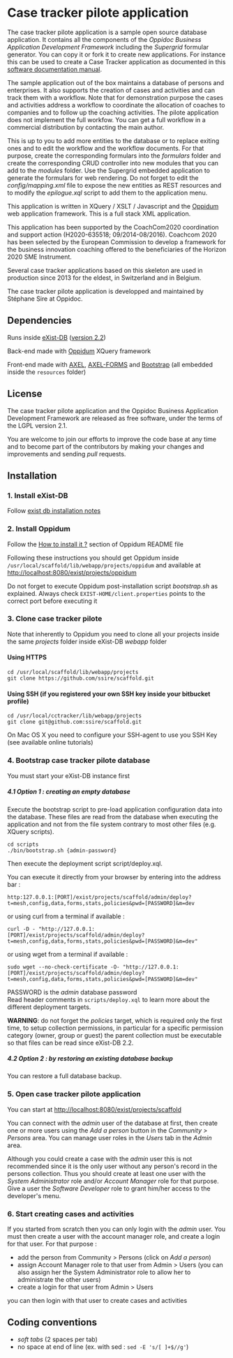 Case tracker pilote application
=======

The case tracker pilote application is a sample open source database application. It contains all the components of the *Oppidoc Business Application Development Framework* including the *Supergrid* formular generator. You can copy it or fork it to create new applications. For instance this can be used to create a Case Tracker application as documented in this [software documentation manual](https://github.com/ssire/case-tracker-manual).

The sample application out of the box maintains a database of persons and enterprises. It also supports the creation of cases and activities and can track them with a workflow. Note that for demonstration purpose the cases and activities address a workflow to coordinate the allocation of coaches to companies and to follow up the coaching activities. The pilote application does not implement the full workfow. You can get a full workflow in a commercial distribution by contacting the main author.

This is up to you to add more entities to the database or to replace exiting ones and to edit the workflow and the workflow documents. For that purpose, create the corresponding formulars into the *formulars* folder and create the corresponding CRUD controller into new modules that you can add to the *modules* folder. Use the Supergrid embedded application to generate the formulars for web rendering. Do not forget to edit the *config/mapping.xml* file to expose the new entities as REST resources and to modify the *epilogue.xql* script to add them to the application menu.

This application is written in XQuery / XSLT / Javascript and the [Oppidum](https://github.com/ssire/oppidum) web application framework. This is a full stack XML application.

This application has been supported by the CoachCom2020 coordination and support action (H2020-635518; 09/2014-08/2016). Coachcom 2020 has been selected by the European Commission to develop a framework for the business innovation coaching offered to the beneficiaries of the Horizon 2020 SME Instrument.

Several case tracker applications based on this skeleton are used in production since 2013 for the eldest, in Switzerland and in Belgium.

The case tracker pilote application is developped and maintained by Stéphane Sire at Oppidoc.

Dependencies
----------

Runs inside [eXist-DB](http://exist-db.org/) ([version 2.2](https://sourceforge.net/projects/exist/files/Stable/2.2/))

Back-end made with [Oppidum](https://www.github.com/ssire/oppidum/) XQuery framework

Front-end made with [AXEL](http://ssire.github.io/axel/), [AXEL-FORMS](http://ssire.github.io/axel/) and [Bootstrap](http://twitter.github.io/bootstrap/) (all embedded inside the `resources` folder)

License
-------

The case tracker pilote application and the Oppidoc Business Application Development Framework are released as free software, under the terms of the LGPL version 2.1. 

You are welcome to join our efforts to improve the code base at any time and to become part of the contributors by making your changes and improvements and sending *pull* requests.

Installation
------------

### 1. Install eXist-DB

Follow [exist db installation notes](https://github.com/ssire/oppidum/wiki/exist-db-installation-notes)

### 2. Install Oppidum

Follow the [How to install it ?](http://www.github.com/ssire/oppidum/) section of Oppidum README file

Following these instructions you should get Oppidum inside `/usr/local/scaffold/lib/webapp/projects/oppidum` and available at [http://localhost:8080/exist/projects/oppidum]()

Do not forget to execute Oppidum post-installation script _bootstrap.sh_ as explained. Always check `EXIST-HOME/client.properties` points to the correct port before executing it

### 3. Clone case tracker pilote

Note that inherently to Oppidum you need to clone all your projects inside the same _projects_ folder inside eXist-DB _webapp_ folder

#### Using HTTPS

    cd /usr/local/scaffold/lib/webapp/projects
    git clone https://github.com/ssire/scaffold.git

#### Using SSH (if you registered your own SSH key inside your bitbucket profile)

    cd /usr/local/cctracker/lib/webapp/projects
    git clone git@github.com:ssire/scaffold.git

On Mac OS X you need to configure your SSH-agent to use you SSH Key (see available online tutorials)

### 4. Bootstrap case tracker pilote database

You must start your eXist-DB instance first

##### 4.1 Option 1 : creating an empty database

Execute the bootstrap script to pre-load application configuration data into the database. These files are read from the database when executing the application and not from the file system contrary to most other files (e.g. XQuery scripts).

    cd scripts
    ./bin/bootstrap.sh {admin-password}
    
Then execute the deployment script script/deploy.xql.

You can execute it directly from your browser by entering into the address bar :

    http:127.0.0.1:[PORT]/exist/projects/scaffold/admin/deploy?t=mesh,config,data,forms,stats,policies&pwd=[PASSWORD]&m=dev

or using curl from a terminal if available :

    curl -D - "http://127.0.0.1:[PORT]/exist/projects/scaffold/admin/deploy?t=mesh,config,data,forms,stats,policies&pwd=[PASSWORD]&m=dev"

or using wget from a terminal if available :

    sudo wget --no-check-certificate -O- "http://127.0.0.1:[PORT]/exist/projects/scaffold/admin/deploy?t=mesh,config,data,forms,stats,policies&pwd=[PASSWORD]&m=dev"

PASSWORD is the *admin* database password<br/>
Read header comments in `scripts/deploy.xql` to learn more about the different deployment targets.

**WARNING**: do not forget the *policies* target, which is required only the first time, to setup collection permissions, in particular for a specific permission category (owner, group or guest) the parent collection must be executable so that files can be read since eXist-DB 2.2.

##### 4.2 Option 2 : by restoring an existing database backup

You can restore a full database backup.

### 5. Open case tracker pilote application

You can start at [http://localhost:8080/exist/projects/scaffold]()

You can connect with the *admin* user of the database at first, then create one or more users using the *Add a person* button in the *Community > Persons* area. You can manage user roles in the *Users* tab in the *Admin* area.

Although you could create a case with the *admin* user this is not recommended since it is the only user without any person's record in the persons collection. Thus you should create at least one user with the *System Administrator* role and/or *Account Manager* role for that purpose. Give a user the *Software Developer* role to grant him/her access to the developer's menu.

### 6. Start creating cases and activities

If you started from scratch then you can only login with the *admin* user. You must then create a user with the account manager role, and create a login for that user. For that purpose :

* add the person from Community > Persons (click on *Add a person*)
* assign Account Manager role to that user from Admin > Users (you can also assign her the System Administrator role to allow her to administrate the other users)
* create a login for that user from Admin > Users 

you can then login with that user to create cases and activities


Coding conventions
---------------------

* _soft tabs_ (2 spaces per tab)
* no space at end of line (ex. with sed : `sed -E 's/[ ]+$//g'`)


